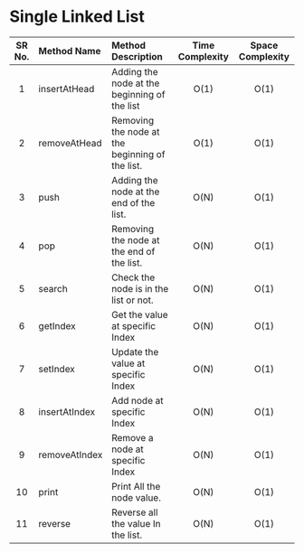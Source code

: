 # Single Linked List

| SR No. | Method Name  |   Method Description   | Time Complexity |  Space Complexity |
|:------:|:------------ |:----------------------| :--------------:|:----------------: |
|  1     | insertAtHead | Adding the node at the beginning of the list | O(1) | O(1)   |
|  2     | removeAtHead | Removing the node at the beginning of the list. | O(1) | O(1)|
|  3     | push         | Adding the node at the end of the list.  | O(N) | O(1)   |
|  4     | pop          | Removing the node at the end of the list. |O(N) | O(1)   |
|  5     | search       | Check the node is in the list or not. | O(N) | O(1)   |
|  6     | getIndex     | Get the value at specific Index   | O(N) | O(1)   |
|  7     | setIndex     | Update the value at specific Index | O(N) | O(1)   |
|  8     | insertAtIndex | Add node at specific Index | O(N) | O(1)   |
|  9     | removeAtIndex | Remove a node at specific Index | O(N) | O(1)   |
|  10    | print         | Print All the node value. | O(N) | O(1)   |
|  11    | reverse       | Reverse all the value In the list. | O(N) | O(1)   |
